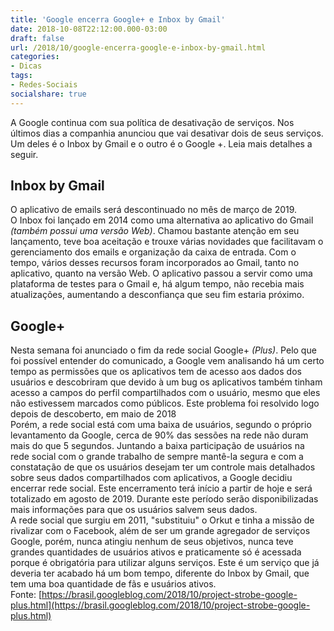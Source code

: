 ```yaml
---
title: 'Google encerra Google+ e Inbox by Gmail'
date: 2018-10-08T22:12:00.000-03:00
draft: false
url: /2018/10/google-encerra-google-e-inbox-by-gmail.html
categories:
- Dicas
tags: 
- Redes-Sociais
socialshare: true
---
```


A Google continua com sua política de desativação de serviços. Nos últimos dias a companhia anunciou que vai desativar dois de seus serviços. Um deles é o Inbox by Gmail e o outro é o Google +. Leia mais detalhes a seguir.

<!--more-->

## Inbox by Gmail

O aplicativo de emails será descontinuado no mês de março de 2019.  
O Inbox foi lançado em 2014 como uma alternativa ao aplicativo do Gmail _(também possui uma versão Web)_. Chamou bastante atenção em seu lançamento, teve boa aceitação e trouxe várias novidades que facilitavam o gerenciamento dos emails e organização da caixa de entrada. Com o tempo, vários desses recursos foram incorporados ao Gmail, tanto no aplicativo, quanto na versão Web. O aplicativo passou a servir como uma plataforma de testes para o Gmail e, há algum tempo, não recebia mais atualizações, aumentando a desconfiança que seu fim estaria próximo.

  

## Google+

Nesta semana foi anunciado o fim da rede social Google+ _(Plus)_. Pelo que foi possível entender do comunicado, a Google vem analisando há um certo tempo as permissões que os aplicativos tem de acesso aos dados dos usuários e descobriram que devido à um bug os aplicativos também tinham acesso a campos do perfil compartilhados com o usuário, mesmo que eles não estivessem marcados como públicos. Este problema foi resolvido logo depois de descoberto, em maio de 2018  
Porém, a rede social está com uma baixa de usuários, segundo o próprio levantamento da Google, cerca de 90% das sessões na rede não duram mais do que 5 segundos. Juntando a baixa participação de usuários na rede social com o grande trabalho de sempre mantê-la segura e com a constatação de que os usuários desejam ter um controle mais detalhados sobre seus dados compartilhados com aplicativos, a Google decidiu encerrar rede social. Este encerramento terá início a partir de hoje e será totalizado em agosto de 2019. Durante este período serão disponibilizadas mais informações para que os usuários salvem seus dados.  
A rede social que surgiu em 2011, "substituiu" o Orkut e tinha a missão de rivalizar com o Facebook, além de ser um grande agregador de serviços Google, porém, nunca atingiu nenhum de seus objetivos, nunca teve grandes quantidades de usuários ativos e praticamente só é acessada porque é obrigatória para utilizar alguns serviços. Este é um serviço que já deveria ter acabado há um bom tempo, diferente do Inbox by Gmail, que tem uma boa quantidade de fãs e usuários ativos.  
Fonte: [https://brasil.googleblog.com/2018/10/project-strobe-google-plus.html](https://brasil.googleblog.com/2018/10/project-strobe-google-plus.html)
